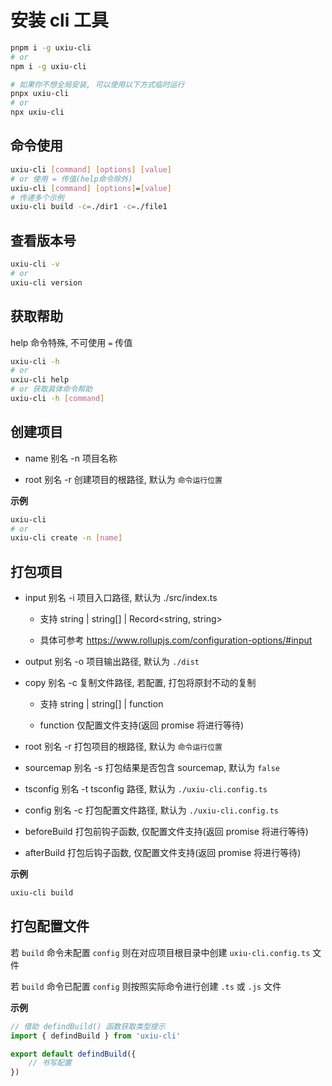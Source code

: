 # 安装 cli 工具

```bash
pnpm i -g uxiu-cli
# or
npm i -g uxiu-cli

# 如果你不想全局安装, 可以使用以下方式临时运行
pnpx uxiu-cli
# or
npx uxiu-cli
```

## 命令使用

```bash
uxiu-cli [command] [options] [value]
# or 使用 = 传值(help命令除外)
uxiu-cli [command] [options]=[value]
# 传递多个示例
uxiu-cli build -c=./dir1 -c=./file1
```

## 查看版本号

```bash
uxiu-cli -v
# or
uxiu-cli version
```

## 获取帮助

help 命令特殊, 不可使用 `=` 传值

```bash
uxiu-cli -h
# or
uxiu-cli help
# or 获取具体命令帮助
uxiu-cli -h [command]
```

## 创建项目

- name 别名 -n 项目名称

- root 别名 -r 创建项目的根路径, 默认为 `命令运行位置`

**示例**

```bash
uxiu-cli
# or
uxiu-cli create -n [name]
```

## 打包项目

- input 别名 -i 项目入口路径, 默认为 ./src/index.ts

  - 支持 string | string[] | Record<string, string>

  - 具体可参考 https://www.rollupjs.com/configuration-options/#input

- output 别名 -o 项目输出路径, 默认为 `./dist`

- copy 别名 -c 复制文件路径, 若配置, 打包将原封不动的复制

  - 支持 string | string[] | function

  - function 仅配置文件支持(返回 promise 将进行等待)

- root 别名 -r 打包项目的根路径, 默认为 `命令运行位置`

- sourcemap 别名 -s 打包结果是否包含 sourcemap, 默认为 `false`

- tsconfig 别名 -t tsconfig 路径, 默认为 `./uxiu-cli.config.ts`

- config 别名 -c 打包配置文件路径, 默认为 `./uxiu-cli.config.ts`

- beforeBuild 打包前钩子函数, 仅配置文件支持(返回 promise 将进行等待)

- afterBuild 打包后钩子函数, 仅配置文件支持(返回 promise 将进行等待)

**示例**

```bash
uxiu-cli build
```

## 打包配置文件

若 `build` 命令未配置 `config` 则在对应项目根目录中创建 `uxiu-cli.config.ts` 文件

若 `build` 命令已配置 `config` 则按照实际命令进行创建 `.ts` 或 `.js` 文件

**示例**

```ts
// 借助 defindBuild() 函数获取类型提示
import { defindBuild } from 'uxiu-cli'

export default defindBuild({
	// 书写配置
})
```
